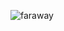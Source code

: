 ![faraway](https://github.com/cnon06/react-travel-list/assets/59291488/645c7c94-7a6d-400e-b70d-a3054502d452)


